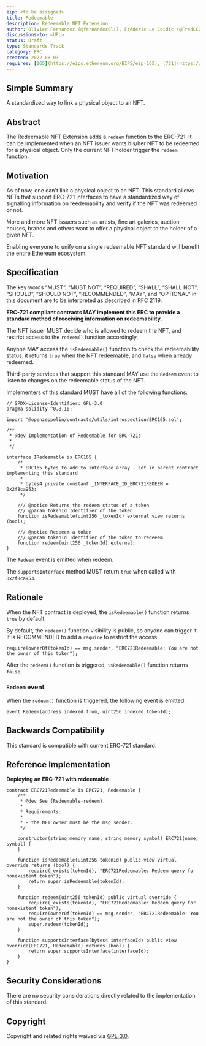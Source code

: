 ```yaml
---
eip: <to be assigned>
title: Redeemable
description: Redeemable NFT Extension
author: Olivier Fernandez (@fernandezOli), Frédéric Le Coidic (@FredLC29), Julien Béranger (@julienbrg)
discussions-to: <URL>
status: Draft
type: Standards Track
category: ERC
created: 2022-08-03
requires: [165](https://eips.ethereum.org/EIPS/eip-165), [721](https://eips.ethereum.org/EIPS/eip-721)
---
```


## Simple Summary

A standardized way to link a physical object to an NFT.

## Abstract

The Redeemable NFT Extension adds a `redeem` function to the ERC-721. It can be implemented when an NFT issuer wants his/her NFT to be redeemed for a physical object. Only the current NFT holder trigger the `redeem` function.

## Motivation

As of now, one can't link a physical object to an NFT. This standard allows NFTs that support ERC-721 interfaces to have a standardized way of signalling information on reedemability and verify if the NFT was redeemed or not.

More and more NFT issuers such as artists, fine art galeries, auction houses, brands and others want to offer a physical object to the holder of a given NFT.

Enabling everyone to unify on a single redeemable NFT standard will benefit the entire Ethereum ecosystem.

## Specification

The key words “MUST”, “MUST NOT”, “REQUIRED”, “SHALL”, “SHALL NOT”, “SHOULD”, “SHOULD NOT”, “RECOMMENDED”, “MAY”, and “OPTIONAL” in this document are to be interpreted as described in RFC 2119.

**ERC-721 compliant contracts MAY implement this ERC to provide a standard method of receiving information on redeemability.**

The NFT issuer MUST decide who is allowed to redeem the NFT, and restrict access to the `redeem()` function accordingly.

Anyone MAY access the `isRedeemable()` function to check the redeemability status: it returns `true` when the NFT redeemable, and `false` when already redeemed.

Third-party services that support this standard MAY use the `Redeem` event to listen to changes on the redeemable status of the NFT.

Implementers of this standard MUST have all of the following functions:

```solidity
// SPDX-License-Identifier: GPL-3.0
pragma solidity ^0.8.10;

import '@openzeppelin/contracts/utils/introspection/ERC165.sol';

/**
 * @dev Implementation of Redeemable for ERC-721s
 *
 */

interface IRedeemable is ERC165 {
	/*
	 * ERC165 bytes to add to interface array - set in parent contract implementing this standard
	 *
	 * bytes4 private constant _INTERFACE_ID_ERC721REDEEM = 0x2f8ca953;
	 */

	/// @notice Returns the redeem status of a token
	/// @param tokenId Identifier of the token.
	function isRedeemable(uint256 _tokenId) external view returns (bool);

	/// @notice Redeeem a token
	/// @param tokenId Identifier of the token to redeeem
	function redeem(uint256 _tokenId) external;
}
```

The `Redeem` event is emitted when redeem.

The `supportsInterface` method MUST return `true` when called with `0x2f8ca953`.

## Rationale

When the NFT contract is deployed, the `isRedeemable()` function returns `true` by default.

By default, the `redeem()` function visibility is public, so anyone can trigger it. It is RECOMMENDED to add a `require` to restrict the access:

```solidity
require(ownerOf(tokenId) == msg.sender, "ERC721Redeemable: You are not the owner of this token");
```

After the `redeem()` function is triggered, `isRedeemable()` function returns `false`.

### `Redeem` event

When the `redeem()` function is triggered, the following event is emitted:

```solidity
event Redeem(address indexed from, uint256 indexed tokenId);
```

## Backwards Compatibility

This standard is compatible with current ERC-721 standard.

## Reference Implementation

**Deploying an ERC-721 with redeemable**

```solidity
contract ERC721Redeemable is ERC721, Redeemable {
	/**
	 * @dev See {Redeemable-redeem}.
	 *
	 * Requirements:
	 *
	 * - the NFT owner must be the msg sender.
	 */

	constructor(string memory name, string memory symbol) ERC721(name, symbol) {
	}

	function isRedeemable(uint256 tokenId) public view virtual override returns (bool) {
		require(_exists(tokenId), "ERC721Redeemable: Redeem query for nonexistent token");
		return super.isRedeemable(tokenId);
	}

	function redeem(uint256 tokenId) public virtual override {
		require(_exists(tokenId), "ERC721Redeemable: Redeem query for nonexistent token");
		require(ownerOf(tokenId) == msg.sender, "ERC721Redeemable: You are not the owner of this token");
		super.redeem(tokenId);
	}

	function supportsInterface(bytes4 interfaceId) public view override(ERC721, Redeemable) returns (bool) {
		return super.supportsInterface(interfaceId);
	}
}
```

## Security Considerations

There are no security considerations directly related to the implementation of this standard.

## Copyright

Copyright and related rights waived via [GPL-3.0](https://choosealicense.com/licenses/gpl-3.0/).
